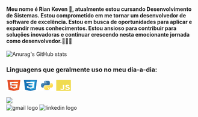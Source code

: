 #### Meu nome é Rian Keven 👋, atualmente estou cursando Desenvolvimento de Sistemas. Estou comprometido em me tornar um desenvolvedor de software de excelência. Estou em busca de oportunidades para aplicar e expandir meus conhecimentos. Estou ansioso para contribuir para soluções inovadoras e continuar crescendo nesta emocionante jornada como desenvolvedor.🚀👨‍💻
![Anurag's GitHub stats](https://github-readme-stats.vercel.app/api?username=Rian9124&show_hide_rank=false_icons=true&theme=tokyonight) <br>
### Linguagens que geralmente uso no meu dia-a-dia:
<div style="display: inline_block">
  <img align="center" alt="Rafa-HTML" height="30" width="40" src="https://raw.githubusercontent.com/devicons/devicon/master/icons/html5/html5-original.svg">
  <img align="center" alt="Rafa-CSS" height="30" width="40" src="https://raw.githubusercontent.com/devicons/devicon/master/icons/css3/css3-original.svg">
  <img align="center" alt="Rafa-Python" height="30" width="40" src="https://raw.githubusercontent.com/devicons/devicon/master/icons/python/python-original.svg">
   <img align="center" alt="Rafa-Js" height="30" width="40" src="https://raw.githubusercontent.com/devicons/devicon/master/icons/javascript/javascript-plain.svg">
  <br>
  <br>
</div>
 <a href="https://www.instagram.com/rian_k3v3n?igsh=MWwzbmZleXAxNDZvYg==" target="_blank">
<img src="https://img.shields.io/badge/-Instagram-%23E4405F?style=for-the-badge&logo=instagram&logoColor=white" target="_blank"></a>
<br>
<img src="https://img.shields.io/static/v1?message=Gmail&logo=gmail&label=&color=D14836&logoColor=white&labelColor=&style=for-the-badge" height="35" alt="gmail logo"/>
<img src="https://img.shields.io/static/v1?message=LinkedIn&logo=linkedin&label=&color=0077B5&logoColor=white&labelColor=&style=for-the-badge" height="35" alt="linkedin logo"  />
